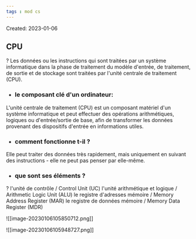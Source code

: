 ```yaml
---
tags : mod cs
---
```

Created: 2023-01-06

## CPU
?
Les données ou les instructions qui sont traitées par un système informatique
dans la phase de traitement du modèle d'entrée, de traitement, de sortie et de
stockage sont traitées par l'unité centrale de traitement (CPU).

- ### le composant clé d'un ordinateur:
 L'unité centrale de traitement (CPU) est un composant matériel d'un
 système informatique et peut effectuer des opérations arithmétiques,
 logiques ou d'entrée/sortie de base, afin de transformer les données
 provenant des dispositifs d'entrée en informations utiles.

- ### comment fonctionne t-il ?
 Elle peut traiter des données très rapidement, mais uniquement en
 suivant des instructions - elle ne peut pas penser par elle-même.

- ### que sont ses éléments ?
?
 l'unité de contrôle / Control Unit (UC)
 l'unité arithmétique et logique / Arithmetic Logic Unit (ALU)
 le registre d'adresses mémoire / Memory Address Register (MAR)
 le registre de données mémoire / Memory Data Register (MDR)
 
![[image-20230106105850712.png]]

![[image-20230106105948727.png]]



